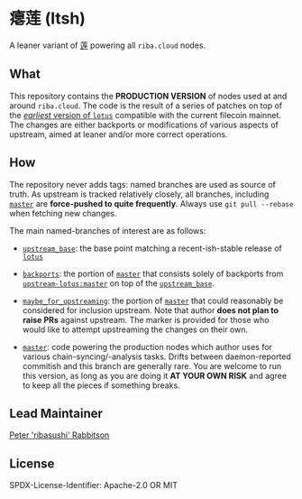 # 瘪莲 (ltsh)

A leaner variant of [莲](https://github.com/filecoin-project/lotus) powering all `riba.cloud` nodes.

## What

This repository contains the **PRODUCTION VERSION** of nodes used at and around `riba.cloud`. The code is the result of a series of patches on top of the [*earliest* version of `lotus`][11] compatible with the current filecoin mainnet. The changes are either backports or modifications of various aspects of upstream, aimed at leaner and/or more correct operations.

## How

The repository never adds tags: named branches are used as source of truth. As upstream is tracked relatively closely, all branches, including [`master`][1] are **force-pushed to quite frequently**. Always use `git pull --rebase` when fetching new changes.

The main named-branches of interest are as follows:

- [`upstream_base`][11]: the base point matching a recent-ish-stable release of [`lotus`][2]

- [`backports`][12]: the portion of [`master`][1] that consists solely of backports from [`upstream-lotus:master`][2] on top of the [`upstream_base`][11].

- [`maybe_for_upstreaming`][13]: the portion of [`master`][1] that could reasonably be considered for inclusion upstream. Note that author **does not plan to raise PRs** against upstream. The marker is provided for those who would like to attempt upstreaming the changes on their own.

- [`master`][1]: code powering the production nodes which author uses for various chain-syncing/-analysis tasks. Drifts between daemon-reported commitish and this branch are generally rare. You are welcome to run this version, as long as you are doing it **AT YOUR OWN RISK** and agree to keep all the pieces if something breaks.

## Lead Maintainer

[Peter 'ribasushi' Rabbitson](https://github.com/ribasushi)

## License

SPDX-License-Identifier: Apache-2.0 OR MIT

[1]: https://github.com/ribasushi/ltsh/commits/master
[2]: https://github.com/filecoin-project/lotus
[11]: https://github.com/ribasushi/ltsh/commits/upstream_base
[12]: https://github.com/ribasushi/ltsh/compare/upstream_base...backports
[13]: https://github.com/ribasushi/ltsh/compare/backports...maybe_for_upstreaming

